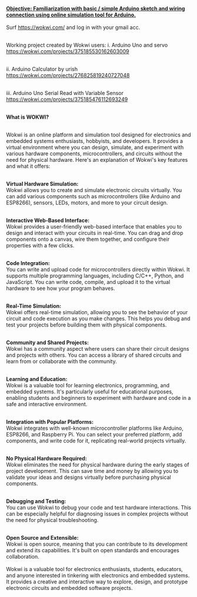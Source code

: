 <b><u>Objective: Familiarization with basic / simple Arduino sketch and wiring connection using online simulation tool for Arduino. </u></b><br><br>
Surf https://wokwi.com/ and log in with your gmail acc.<br><br>

Working project created by Wokwi users: i. Arduino Uno and servo https://wokwi.com/projects/375185530162603009<br><br>

ii. Arduino Calculator by urish https://wokwi.com/projects/276825819240727048<br><br>

iii. Arduino Uno Serial Read with Variable Sensor https://wokwi.com/projects/375185476112693249<br><br>

<b>What is WOKWI?</b><br><br>

Wokwi is an online platform and simulation tool designed for electronics and embedded systems enthusiasts, hobbyists, and developers. It provides a virtual environment where you can design, simulate, and experiment with various hardware components, microcontrollers, and circuits without the need for physical hardware. Here's an explanation of Wokwi's key features and what it offers:

<br><b>Virtual Hardware Simulation:</b><br> Wokwi allows you to create and simulate electronic circuits virtually. You can add various components such as microcontrollers (like Arduino and ESP8266), sensors, LEDs, motors, and more to your circuit design.

<br><b>Interactive Web-Based Interface:</b><br> Wokwi provides a user-friendly web-based interface that enables you to design and interact with your circuits in real-time. You can drag and drop components onto a canvas, wire them together, and configure their properties with a few clicks.

<br><b>Code Integration:</b><br> You can write and upload code for microcontrollers directly within Wokwi. It supports multiple programming languages, including C/C++, Python, and JavaScript. You can write code, compile, and upload it to the virtual hardware to see how your program behaves.

<br><b>Real-Time Simulation:</b><br> Wokwi offers real-time simulation, allowing you to see the behavior of your circuit and code execution as you make changes. This helps you debug and test your projects before building them with physical components.

<br><b>Community and Shared Projects:</b><br> Wokwi has a community aspect where users can share their circuit designs and projects with others. You can access a library of shared circuits and learn from or collaborate with the community.

<br><b>Learning and Education:</b><br> Wokwi is a valuable tool for learning electronics, programming, and embedded systems. It's particularly useful for educational purposes, enabling students and beginners to experiment with hardware and code in a safe and interactive environment.

<br><b>Integration with Popular Platforms:</b><br> Wokwi integrates with well-known microcontroller platforms like Arduino, ESP8266, and Raspberry Pi. You can select your preferred platform, add components, and write code for it, replicating real-world projects virtually.

<br><b>No Physical Hardware Required:</b><br> Wokwi eliminates the need for physical hardware during the early stages of project development. This can save time and money by allowing you to validate your ideas and designs virtually before purchasing physical components.

<br><b>Debugging and Testing:</b><br> You can use Wokwi to debug your code and test hardware interactions. This can be especially helpful for diagnosing issues in complex projects without the need for physical troubleshooting.

<br><b>Open Source and Extensible:</b><br> Wokwi is open source, meaning that you can contribute to its development and extend its capabilities. It's built on open standards and encourages collaboration.<br><br>
Wokwi is a valuable tool for electronics enthusiasts, students, educators, and anyone interested in tinkering with electronics and embedded systems. It provides a creative and interactive way to explore, design, and prototype electronic circuits and embedded software projects.

